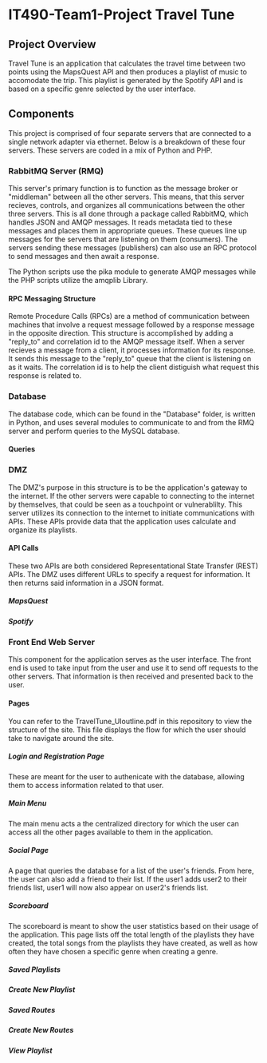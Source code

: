 # IT490-Team1-Project Travel Tune

## Project Overview
Travel Tune is an application that calculates the travel time between two points using the MapsQuest API and then produces a playlist of music to accomodate the trip. This playlist is generated by the Spotify API and is based on a specific genre selected by the user interface. 

## Components
This project is comprised of four separate servers that are connected to a single network adapter via ethernet. Below is a breakdown of these four servers. These servers are coded in a mix of Python and PHP. 

### RabbitMQ Server (RMQ)
This server's primary function is to function as the message broker or "middleman" between all the other servers. This means, that this server recieves, controls, and organizes all communications between the other three servers. This is all done through a package called RabbitMQ, which handles JSON and AMQP messages. It reads metadata tied to these messages and places them in appropriate queues. These queues line up messages for the servers that are listening on them (consumers). The servers sending these messages (publishers) can also use an RPC protocol to send messages and then await a response.   

The Python scripts use the pika module to generate AMQP messages while the PHP scripts utilize the amqplib Library.   

#### RPC Messaging Structure
Remote Procedure Calls (RPCs) are a method of communication between machines that involve a request message followed by a response message in the opposite direction. This structure is accomplished by adding a "reply_to" and correlation id to the AMQP message itself. When a server recieves a message from a client, it processes information for its response. It sends this message to the "reply_to" queue that the client is listening on as it waits. The correlation id is to help the client distiguish what request this response is related to.      

### Database
The database code, which can be found in the "Database" folder, is written in Python, and uses several modules to communicate to and from the RMQ server and perform queries to the MySQL database. 

#### Queries
<The types of queries involved>

### DMZ
The DMZ's purpose in this structure is to be the application's gateway to the internet. If the other servers were capable to connecting to the internet by themselves, that could be seen as a touchpoint or vulnerablilty. This server utilizes its connection to the internet to initiate communications with APIs. These APIs provide data that the application uses calculate and organize its playlists. 

#### API Calls
These two APIs are both considered Representational State Transfer (REST) APIs. The DMZ uses different URLs to specify a request for information. It then returns said information in a JSON format.   

##### MapsQuest


##### Spotify


### Front End Web Server
This component for the application serves as the user interface. The front end is used to take input from the user and use it to send off requests to the other servers. That information is then received and presented back to the user.

#### Pages
You can refer to the TravelTune_UIoutline.pdf in this repository to view the structure of the site. This file displays the flow for which the user should take to navigate around the site.

##### Login and Registration Page
These are meant for the user to authenicate with the database, allowing them to access information related to that user.

##### Main Menu
The main menu acts a the centralized directory for which the user can access all the other pages available to them in the application. 

##### Social Page
A page that queries the database for a list of the user's friends.  From here, the user can also add a friend to their list. If the user1 adds user2 to their friends list, user1 will now also appear on user2's friends list. 

##### Scoreboard
The scoreboard is meant to show the user statistics based on their usage of the application. This page lists off the total length of the playlists they have created, the total songs from the playlists they have created, as well as how often they have chosen a specific genre when creating a genre.

##### Saved Playlists


##### Create New Playlist


##### Saved Routes


##### Create New Routes


##### View Playlist
